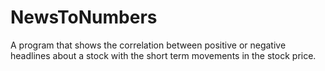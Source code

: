 # NewsToNumbers
A program that shows the correlation between positive or negative headlines about a stock with the short term movements in the stock price.
